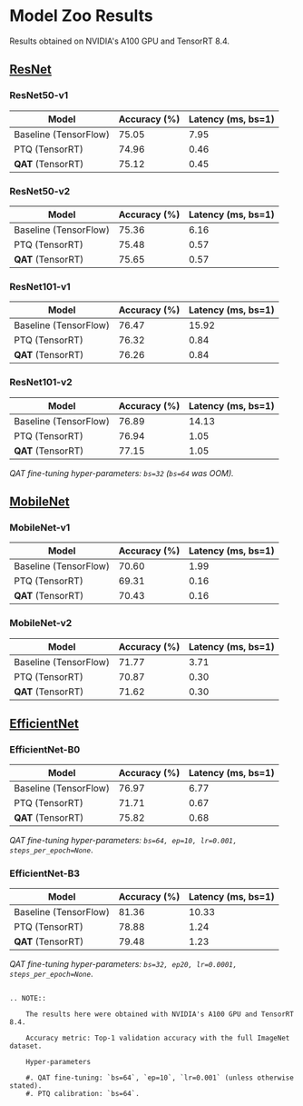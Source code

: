 # **Model Zoo Results**
Results obtained on NVIDIA's A100 GPU and TensorRT 8.4.

## [ResNet](https://gitlab-master.nvidia.com/sagshelke/tensorrt_qat/-/tree/main/examples/resnet)
### ResNet50-v1

| Model                 | Accuracy (%) | Latency (ms, bs=1) |
|-----------------------|--------------|--------------------|
| Baseline (TensorFlow) | 75.05        | 7.95               |
| PTQ (TensorRT)        | 74.96        | 0.46               |
| **QAT** (TensorRT)    | 75.12        | 0.45               |

### ResNet50-v2

| Model                 | Accuracy (%) | Latency (ms, bs=1) |
|-----------------------|--------------|--------------------|
| Baseline (TensorFlow) | 75.36        | 6.16               |
| PTQ (TensorRT)        | 75.48        | 0.57               |
| **QAT** (TensorRT)    | 75.65        | 0.57               |

### ResNet101-v1

| Model                 | Accuracy (%) | Latency (ms, bs=1) |
|-----------------------|--------------|--------------------|
| Baseline (TensorFlow) | 76.47        | 15.92              |
| PTQ (TensorRT)        | 76.32        | 0.84               |
| **QAT** (TensorRT)    | 76.26        | 0.84               |

### ResNet101-v2

| Model                 | Accuracy (%) | Latency (ms, bs=1) |
|-----------------------|--------------|--------------------|
| Baseline (TensorFlow) | 76.89        | 14.13              |
| PTQ (TensorRT)        | 76.94        | 1.05               |
| **QAT** (TensorRT)    | 77.15        | 1.05               |

*QAT fine-tuning hyper-parameters: `bs=32` (`bs=64` was OOM).*

## [MobileNet](https://gitlab-master.nvidia.com/sagshelke/tensorrt_qat/-/tree/main/examples/mobilenet)
### MobileNet-v1

| Model                 | Accuracy (%) | Latency (ms, bs=1)  |
|-----------------------|--------------|---------------------|
| Baseline (TensorFlow) | 70.60        | 1.99                |
| PTQ (TensorRT)        | 69.31        | 0.16                |
| **QAT** (TensorRT)    | 70.43        | 0.16                |

### MobileNet-v2

| Model                 | Accuracy (%) | Latency (ms, bs=1)    |
|-----------------------|--------------|-----------------------|
| Baseline (TensorFlow) | 71.77        | 3.71                  |
| PTQ (TensorRT)        | 70.87        | 0.30                  |
| **QAT** (TensorRT)    | 71.62        | 0.30                  |

## [EfficientNet](https://gitlab-master.nvidia.com/sagshelke/tensorrt_qat/-/tree/main/examples/efficientnet)
### EfficientNet-B0
| Model                 | Accuracy (%) | Latency (ms, bs=1) |
|-----------------------|--------------|--------------------|
| Baseline (TensorFlow) | 76.97        | 6.77               |
| PTQ (TensorRT)        | 71.71        | 0.67               |
| **QAT** (TensorRT)    | 75.82        | 0.68               |

*QAT fine-tuning hyper-parameters: `bs=64, ep=10, lr=0.001, steps_per_epoch=None`*.

### EfficientNet-B3
| Model                 | Accuracy (%) | Latency (ms, bs=1) |
|-----------------------|--------------|--------------------|
| Baseline (TensorFlow) | 81.36        | 10.33              |
| PTQ (TensorRT)        | 78.88        | 1.24               |
| **QAT** (TensorRT)    | 79.48        | 1.23               |

*QAT fine-tuning hyper-parameters: `bs=32, ep20, lr=0.0001, steps_per_epoch=None`*.

```{eval-rst}

.. NOTE::

    The results here were obtained with NVIDIA's A100 GPU and TensorRT 8.4.
    
    Accuracy metric: Top-1 validation accuracy with the full ImageNet dataset.

    Hyper-parameters

    #. QAT fine-tuning: `bs=64`, `ep=10`, `lr=0.001` (unless otherwise stated).
    #. PTQ calibration: `bs=64`.

```